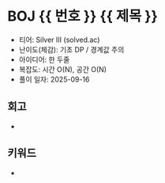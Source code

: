 # BOJ {{ 번호 }} {{ 제목 }}

- 티어: Silver III (solved.ac)
- 난이도(체감): 기초 DP / 경계값 주의
- 아이디어: 한 두줄
- 복잡도: 시간 O(N), 공간 O(N)
- 풀이 일자: 2025-09-16

## 회고

-

## 키워드

-
